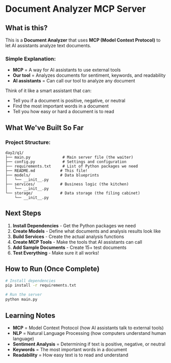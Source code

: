 # Document Analyzer MCP Server

## What is this?

This is a **Document Analyzer** that uses **MCP (Model Context Protocol)** to let AI assistants analyze text documents.

### Simple Explanation:
- **MCP** = A way for AI assistants to use external tools
- **Our tool** = Analyzes documents for sentiment, keywords, and readability
- **AI assistants** = Can call our tool to analyze any document

Think of it like a smart assistant that can:
- Tell you if a document is positive, negative, or neutral
- Find the most important words in a document
- Tell you how easy or hard a document is to read

## What We've Built So Far

### Project Structure:
```
day2/q1/
├── main.py              # Main server file (the waiter)
├── config.py            # Settings and configuration
├── requirements.txt     # List of Python packages we need
├── README.md           # This file!
├── models/             # Data blueprints
│   └── __init__.py
├── services/           # Business logic (the kitchen)
│   └── __init__.py
└── storage/            # Data storage (the filing cabinet)
    └── __init__.py
```

## Next Steps

1. **Install Dependencies** - Get the Python packages we need
2. **Create Models** - Define what documents and analysis results look like
3. **Build Services** - Create the actual analysis functions
4. **Create MCP Tools** - Make the tools that AI assistants can call
5. **Add Sample Documents** - Create 15+ test documents
6. **Test Everything** - Make sure it all works!

## How to Run (Once Complete)

```bash
# Install dependencies
pip install -r requirements.txt

# Run the server
python main.py
```

## Learning Notes

- **MCP** = Model Context Protocol (how AI assistants talk to external tools)
- **NLP** = Natural Language Processing (how computers understand human language)
- **Sentiment Analysis** = Determining if text is positive, negative, or neutral
- **Keywords** = The most important words in a document
- **Readability** = How easy text is to read and understand 
